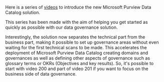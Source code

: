 Here is a series of [videos](/Videos/) to introduce the new Microsoft Purview Data Catalog solution.

This series has been made with the aim of helping you get started as quickly as possible with our data governance solution.

Interestingly, the solution now separates the technical part from the business part, making it possible to set up governance areas without even waiting for the first technical scans to be made. This accelerates the deployment of Microsoft Purview Data Catalog creating domains and governances as well as defining other aspects of governance such as glossary terms or OKRs (Objectives and key results). So, it's possible to start with video 200 and part of video 201 if you want to focus on the business side of data governance.
